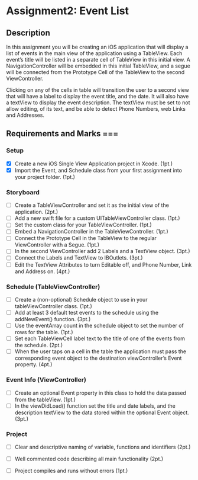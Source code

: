 # Assignment2: Event List

## Description

In this assignment you will be creating an iOS application that will display a list of events in the main view of the application using a TableView. Each event’s title will be listed in a separate cell of TableView in this initial view.  A NavigationController will be embedded in this initial TableView, and a segue will be connected from the Prototype Cell of the TableView to the second ViewController.

Clicking on any of the cells in table will transition the user to a second view that will have a label to display the event title, and the date. It will also have a textView to display the event description. The textView must be set to not allow editing, of its text, and be able to detect Phone Numbers, web Links and Addresses.


## Requirements and Marks ===
### Setup

- [x] Create a new iOS Single View Application project in Xcode. (1pt.)
- [x] Import the Event, and Schedule class from your first assignment into your project folder. (1pt.)

### Storyboard

- [ ] Create a TableViewController and set it as the initial view of the application. (2pt.)
- [ ] Add a new swift file for a custom UITableViewController class. (1pt.)
- [ ] Set the custom class for your TableViewController. (1pt.)
- [ ] Embed a NavigationController in the TableViewController. (1pt.)
- [ ] Connect the Prototype Cell in the TableView to the regular ViewController with a Segue. (1pt.)
- [ ] In the second ViewController add 2 Labels and a TextView object. (3pt.)
- [ ] Connect the Labels and TextView to IBOutlets. (3pt.)
- [ ] Edit the TextView Attributes to turn Editable off, and Phone Number, Link and Address on. (4pt.)

### Schedule (TableViewController)

- [ ] Create a (non-optional) Schedule object to use in your tableViewController class. (1pt.)
- [ ] Add at least 3 default test events to the schedule using the addNewEvent() function. (3pt.)
- [ ] Use the eventArray count in the schedule object to set the number of rows for the table. (1pt.)
- [ ] Set each TableViewCell label text to the title of one of the events from the schedule. (2pt.)
- [ ] When the user taps on a cell in the table the application must pass the corresponding event object to the destination viewController’s Event property. (4pt.)

### Event Info (ViewController)

- [ ] Create an optional Event property in this class to hold the data passed from the tableView. (1pt.)
- [ ] In the viewDidLoad() function set the title and date labels, and the description textView to the data stored within the optional Event object. (3pt.)

### Project

- [ ] Clear and descriptive naming of variable, functions and identifiers (2pt.)
- [ ] Well commented code describing all main functionality (2pt.)
- [ ] Project compiles and runs without errors (1pt.)

